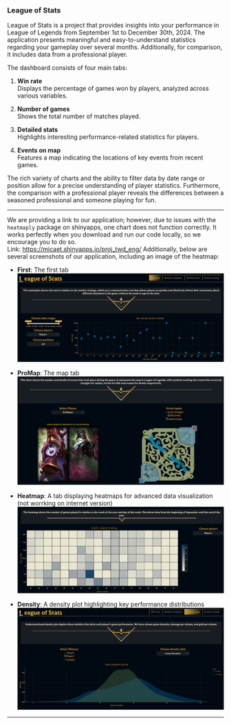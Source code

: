 ### League of Stats

League of Stats is a project that provides insights into your performance in League of Legends from September 1st to December 30th, 2024. The application presents meaningful and easy-to-understand statistics regarding your gameplay over several months. Additionally, for comparison, it includes data from a professional player.

The dashboard consists of four main tabs:

1. **Win rate**  
   Displays the percentage of games won by players, analyzed across various variables.

2. **Number of games**  
   Shows the total number of matches played.

3. **Detailed stats**  
   Highlights interesting performance-related statistics for players.

4. **Events on map**  
   Features a map indicating the locations of key events from recent games.

The rich variety of charts and the ability to filter data by date range or position allow for a precise understanding of player statistics. Furthermore, the comparison with a professional player reveals the differences between a seasoned professional and someone playing for fun.

---

We are providing a link to our application; however, due to issues with the `heatmaply` package on shinyapps, one chart does not function correctly. It works perfectly when you download and run our code locally, so we encourage you to do so.  
Link: https://micaet.shinyapps.io/proj_twd_eng/ 
Additionally, below are several screenshots of our application, including an image of the heatmap:
- **First**: The first tab  
  ![First Tab](./Image/First.png)

- **ProMap**: The map tab  
  ![ProMap Tab](./Image/ProMap.png)

- **Heatmap**: A tab displaying heatmaps for advanced data visualization (not worrking on internet version) 
  ![Heatmap Tab](./Image/HeatMap.png)

- **Density**: A density plot highlighting key performance distributions  
  ![Density Tab](./Image/Density.png)

---

